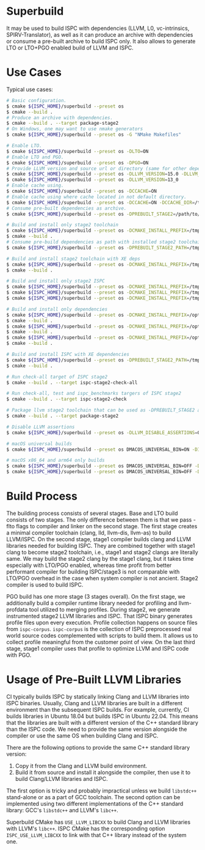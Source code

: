 # Superbuild

It may be used to build ISPC with dependencies (LLVM, L0, vc-intrinsics,
SPIRV-Translator), as well as it can produce an archive with dependencies or
consume a pre-built archive to build ISPC only. It also allows to generate LTO
or LTO+PGO enabled build of LLVM and ISPC.

# Use Cases

Typical use cases:

```bash
# Basic configuration.
$ cmake ${ISPC_HOME}/superbuild --preset os
$ cmake --build .
# Produce an archive with dependencies.
$ cmake --build . --target package-stage2
# On Windows, one may want to use nmake generators
$ cmake ${ISPC_HOME}/superbuild --preset os -G "NMake Makefiles"

# Enable LTO.
$ cmake ${ISPC_HOME}/superbuild --preset os -DLTO=ON
# Enable LTO and PGO.
$ cmake ${ISPC_HOME}/superbuild --preset os -DPGO=ON
# Provide LLVM version and source url or directory (same for other dependencies).
$ cmake ${ISPC_HOME}/superbuild --preset os -DLLVM_VERSION=15.0 -DLLVM_URL=/home/llvm-project
$ cmake ${ISPC_HOME}/superbuild --preset os -DLLVM_VERSION=13_0
# Enable cache using.
$ cmake ${ISPC_HOME}/superbuild --preset os -DCCACHE=ON
# Enable cache using where cache located in not default directory.
$ cmake ${ISPC_HOME}/superbuild --preset os -DCCACHE=ON -DCCACHE_DIR=/tmp/shared-ispc-ccache
# Consume pre-built dependencies as archive.
$ cmake ${ISPC_HOME}/superbuild --preset os -DPREBUILT_STAGE2=/path/to/stage2-archive.tgz

# Build and install only stage2 toolchain
$ cmake ${ISPC_HOME}/superbuild --preset os -DCMAKE_INSTALL_PREFIX=/tmp/stage2-path -DBUILD_STAGE2_TOOLCHAIN_ONLY=ON
$ cmake --build .
# Consume pre-build dependencies as path with installed stage2 toolchain and libs.
$ cmake ${ISPC_HOME}/superbuild --preset os -DPREBUILT_STAGE2_PATH=/tmp/stage2-path

# Build and install stage2 toolchain with XE deps
$ cmake ${ISPC_HOME}/superbuild --preset os -DCMAKE_INSTALL_PREFIX=/tmp/stage2-path -DBUILD_STAGE2_TOOLCHAIN_ONLY=ON -DINSTALL_WITH_XE_DEPS=ON
$ cmake --build .

# Build and install only stage2 ISPC
$ cmake ${ISPC_HOME}/superbuild --preset os -DCMAKE_INSTALL_PREFIX=/tmp/ispc -DPREBUILT_STAGE2=/path/to/stage2-archive.tar.gz
$ cmake ${ISPC_HOME}/superbuild --preset os -DCMAKE_INSTALL_PREFIX=/tmp/ispc -DLTO=ON -DPREBUILT_STAGE2=/path/to/stage2-lto-archive.tar.gz
$ cmake ${ISPC_HOME}/superbuild --preset os -DCMAKE_INSTALL_PREFIX=/tmp/ispc -DPGO=ON -DPREBUILT_STAGE2=/path/to/stage2-pgo-archive.tar.gz

# Build and install only dependencies
$ cmake ${ISPC_HOME}/superbuild --preset os -DCMAKE_INSTALL_PREFIX=/opt/spirv-translator -DBUILD_SPIRV_TRANSLATOR_ONLY=ON
$ cmake --build .
$ cmake ${ISPC_HOME}/superbuild --preset os -DCMAKE_INSTALL_PREFIX=/opt/vc-intrinsics -DBUILD_VC_INTRINSICS_ONLY=ON
$ cmake --build .
$ cmake ${ISPC_HOME}/superbuild --preset os -DCMAKE_INSTALL_PREFIX=/opt/l0-loader -DBUILD_L0_LOADER_ONLY=ON
$ cmake --build .

# Build and install ISPC with XE dependencies
$ cmake ${ISPC_HOME}/superbuild --preset os -DPREBUILT_STAGE2_PATH=/tmp/stage2-path -DCMAKE_INSTALL_PREFIX=/opt/ispc-with-xe/ -DINSTALL_WITH_XE_DEPS=ON
$ cmake --build .

# Run check-all target of ISPC stage2
$ cmake --build . --target ispc-stage2-check-all

# Run check-all, test and ispc_benchmarks targers of ISPC stage2
$ cmake --build . --target ispc-stage2-check

# Package llvm stage2 toolchain that can be used as -DPREBUILT_STAGE2 argument
$ cmake --build . --target package-stage2

# Disable LLVM assertions
$ cmake ${ISPC_HOME}/superbuild --preset os -DLLVM_DISABLE_ASSERTIONS=OFF

# macOS universal builds
$ cmake ${ISPC_HOME}/superbuild --preset os DMACOS_UNIVERSAL_BIN=ON -DISPC_ANDROID_NDK_PATH=<ndk-path>

# macOS x86_64 and arm64 only builds
$ cmake ${ISPC_HOME}/superbuild --preset os DMACOS_UNIVERSAL_BIN=OFF -DCMAKE_OSX_ARCHITECTURES=arm64 -DISPC_ANDROID_NDK_PATH=<ndk-path>
$ cmake ${ISPC_HOME}/superbuild --preset os DMACOS_UNIVERSAL_BIN=OFF -DCMAKE_OSX_ARCHITECTURES=x86_64 -DISPC_ANDROID_NDK_PATH=<ndk-path>

```

# Build Process

The building process consists of several stages.
Base and LTO build consists of two stages. The only difference between them
is that we pass -flto flags to compiler and linker on the second stage. The
first stage creates a minimal compiler toolchain (clang, lld, llvm-dis,
llvm-as) to build LLVM/ISPC.  On the second stage, stage1 compiler builds clang
and LLVM libraries needed for building ISPC. They are combined together with
stage1 clang to become stage2 toolchain, i.e., stage1 and stage2 clangs are
literally same. We may build the stage2 clang by the stage1 clang, but it takes
time especially with LTO/PGO enabled, whereas time profit from better
performant compiler for building ISPC/stage3 is not comparable with LTO/PGO
overhead in the case when system compiler is not ancient. Stage2 compiler is
used to build ISPC.

PGO build has one more stage (3 stages overall). On the first stage, we
additionally build a compiler runtime library needed for profiling and
llvm-profdata tool utilized to merging profiles. During stage2, we generate
instrumented stage2 LLVM libraries and ISPC. That ISPC binary generates
profile files upon every execution. Profile collection happens on source
files from `ispc-corpus`. `ispc-corpus` is the collection of ISPC preprocessed
real world source codes complemented with scripts to build them. It allows us
to collect profile meaningful from the customer point of view. On the last
third stage, stage1 compiler uses that profile to optimize LLVM and ISPC code
with PGO.

# Usage of Pre-Built LLVM Libraries

CI typically builds ISPC by statically linking Clang and LLVM libraries into
ISPC binaries. Usually, Clang and LLVM libraries are built in a different
environment than the subsequent ISPC builds. For example, currently, CI builds
libraries in Ubuntu 18.04 but builds ISPC in Ubuntu 22.04. This means that the
libraries are built with a different version of the C++ standard library than
the ISPC code. We need to provide the same version alongside the compiler or
use the same OS when building Clang and ISPC.

There are the following options to provide the same C++ standard library version:
1. Copy it from the Clang and LLVM build environment.
2. Build it from source and install it alongside the compiler, then use it to
   build Clang/LLVM libraries and ISPC.

The first option is tricky and probably impractical unless we build `libstdc++`
stand-alone or as a part of GCC toolchain. The second option can be
implemented using two different implementations of the C++ standard library:
GCC's `libstdc++` and LLVM's `libc++`.

Superbuild CMake has `USE_LLVM_LIBCXX` to build Clang and LLVM libraries with
LLVM's `libc++`. ISPC CMake has the corresponding option `ISPC_USE_LLVM_LIBCXX`
to link with that C++ library instead of the system one.
